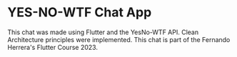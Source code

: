 # YES-NO-WTF Chat App

This chat was made using Flutter and the YesNo-WTF API. Clean Architecture principles were implemented. This chat is part of the Fernando Herrera's Flutter Course 2023. 



